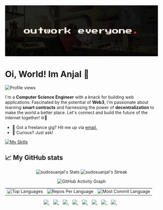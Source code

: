 [![header](./outwork_everyone.png)](https://www.linkedin.com/in/sudosuanjal/)

# Oi, World! Im Anjal 👋

![Profile views](https://komarev.com/ghpvc/?username=sudosuanjal&label=Profile%20views&color=60598F&style=flat)

<div class="github-introduction">

I'm a **Computer Science Engineer** with a knack for building web applications. Fascinated by the potential of **Web3**, I'm passionate about learning **smart contracts** and harnessing the power of **decentralization** to make the world a better place. Let's connect and build the future of the internet together! 🌐🚀

</div>

- 💼 Got a freelance gig? Hit me up via <a href="mailto:anjalkbijuoffical@gmail.com">email.</a>
- 💬 Curious? Just ask!

<div class="badges-intro">

[![My Skills](https://skillicons.dev/icons?i=js,html,css,react,appwrite,c,express,git,java,linux,mongodb,nodejs,postman,solidity,ts,vite&perline=8)](https://skillicons.dev)

</div>

## 📈 My GitHub stats

<div class="badges-githubstats">
  <p align="center">
    <img src="https://github-readme-stats.vercel.app/api?username=sudosuanjal&theme=highcontrast&show_icons=true&hide_border=true&count_private=true" alt="sudosuanjal's Stats" height="165">
    <img src="https://github-readme-streak-stats.herokuapp.com/?user=sudosuanjal&theme=highcontrast&hide_border=true" alt="sudosuanjal's Streak" height="165">
  </p>
</div>

<div align="center">
  
   <img src="https://github-readme-activity-graph.vercel.app/graph?username=sudosuanjal&custom_title=Anjal's%20GitHub%20Activity%20Graph&hide_border=true&border_radius=15&bg_color=000000&color=FFD700&line=1E90FF&point=1E90FF&area_color=000000&title_color=FFD700&area=true" alt="GitHub Activity Graph" />
<br>
<div align="center">
<table>
  <tr>
    <td>
      <img src="https://github-readme-stats.vercel.app/api/top-langs/?username=sudosuanjal&hide=html&hide_border=true&layout=compact&langs_count=8&theme=highcontrast" alt="Top Languages">
    </td>
    <td>
      <img src="https://github-profile-summary-cards.vercel.app/api/cards/repos-per-language?username=sudosuanjal&theme=highcontrast&hide_border=true" alt="Repos Per Language">
    </td>
    <td>
      <img src="https://github-profile-summary-cards.vercel.app/api/cards/most-commit-language?username=sudosuanjal&theme=highcontrast&hide_border=true" alt="Most Commit Language">
    </td>
  </tr>
</table>

</div>
</div>


<p align="center">
  <a href="https://www.instagram.com/sudosuanjal/">
    <img src="https://skillicons.dev/icons?i=instagram" />
  </a>&nbsp;&nbsp;
  <a href="https://dev.to/sudosuanjal">
    <img src="https://skillicons.dev/icons?i=devto" />
  </a>&nbsp;&nbsp;
  <a href="https://discord.com/users/sudosuanjal">
    <img src="https://skillicons.dev/icons?i=discord" />
  </a>&nbsp;&nbsp;
  <a href="https://github.com/sudosuanjal">
    <img src="https://skillicons.dev/icons?i=github" />
  </a>&nbsp;&nbsp;
  <a href="mailto:anjalkbijuoffical@gmail.com">
    <img src="https://skillicons.dev/icons?i=gmail" />
  </a>&nbsp;&nbsp;
  <a href="https://www.linkedin.com/in/sudosuanjal/">
    <img src="https://skillicons.dev/icons?i=linkedin"/>
  </a>&nbsp;&nbsp;
  <a href="https://stackoverflow.com/users/22212559/anjal-k-biju">
    <img src="https://skillicons.dev/icons?i=stackoverflow"/>
  </a>&nbsp;&nbsp;
  <a href="https://x.com/sudosuanjal">
    <img src="https://skillicons.dev/icons?i=twitter"/>
  </a>&nbsp;&nbsp;
</p>


